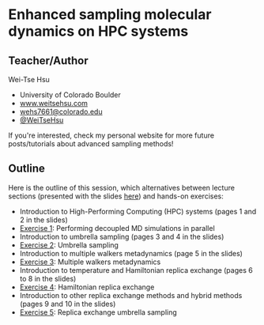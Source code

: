 Enhanced sampling molecular dynamics on HPC systems
===================================================
## Teacher/Author
Wei-Tse Hsu
- University of Colorado Boulder
- www.weitsehsu.com
- wehs7661@colorado.edu
- [@WeiTseHsu](https://twitter.com/WeiTseHsu)

If you're interested, check my personal website for more future posts/tutorials about advanced sampling methods!

## Outline
Here is the outline of this session, which alternatives between lecture sections (presented with the slides [here](https://github.com/icomse/3rd_workshop_advanced_sampling/blob/main/Wednesday/enhanced_sampling_workshop.pdf)) and hands-on exercises:
- Introduction to High-Performing Computing (HPC) systems (pages 1 and 2 in the slides)
- [Exercise 1](https://github.com/icomse/3rd_workshop_advanced_sampling/tree/main/Wednesday/Exercise_1): Performing decoupled MD simulations in parallel
- Introduction to umbrella sampling (pages 3 and 4 in the slides)
- [Exercise 2](https://github.com/icomse/3rd_workshop_advanced_sampling/tree/main/Wednesday/Exercise_2): Umbrella sampling
- Introduction to multiple walkers metadynamics (page 5 in the slides)
- [Exercise 3](https://github.com/icomse/3rd_workshop_advanced_sampling/blob/main/Wednesday/Exercise_3/multi_metadynamics.ipynb): Multiple walkers metadynamics
- Introduction to temperature and Hamiltonian replica exchange (pages 6 to 8 in the slides) 
- [Exercise 4](https://github.com/icomse/3rd_workshop_advanced_sampling/blob/main/Wednesday/Exercise_4/HREMD.ipynb): Hamiltonian replica exchange
- Introduction to other replica exchange methods and hybrid methods (pages 9 and 10 in the slides)
- [Exercise 5](https://github.com/icomse/3rd_workshop_advanced_sampling/tree/main/Wednesday/Exercise_5): Replica exchange umbrella sampling
